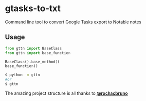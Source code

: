 
# gtasks-to-txt

<!-- [![codecov](https://codecov.io/gh/author_name/project_urlname/branch/main/graph/badge.svg?token=project_urlname_token_here)](https://codecov.io/gh/author_name/project_urlname)
[![CI](https://github.com/author_name/project_urlname/actions/workflows/main.yml/badge.svg)](https://github.com/author_name/project_urlname/actions/workflows/main.yml) -->

Command line tool to convert Google Tasks export to Notable notes

<!-- ## Install it from PyPI

```bash
pip install gttn
``` -->

## Usage

```py
from gttn import BaseClass
from gttn import base_function

BaseClass().base_method()
base_function()
```

```bash
$ python -m gttn
#or
$ gttn
```

<!-- ## Development

Read the [CONTRIBUTING.md](CONTRIBUTING.md) file. -->

The amazing project structure is all thanks to **[@rochacbruno](https://github.com/rochacbruno/python-project-template/)**


